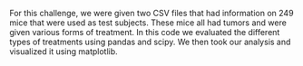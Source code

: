 For this challenge, we were given two CSV files that had information on 249 mice that were used as test subjects. These mice all had tumors and were given various forms of treatment. In this code we evaluated the different types of treatments using pandas and scipy. We then took our analysis and visualized it using matplotlib.
